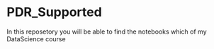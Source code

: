 # PDR_Supported
In this reposetory you will be able to find the notebooks which of my DataScience course
